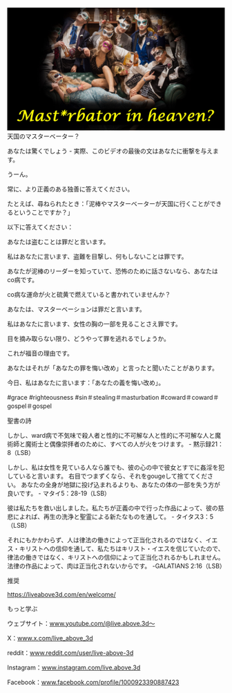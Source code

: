 ![Video cover image](../cover.jpg)
天国のマスターベーター？

あなたは驚くでしょう - 実際、このビデオの最後の文はあなたに衝撃を与えます。

うーん。

常に、より正義のある独善に答えてください。

たとえば、尋ねられたとき：「泥棒やマスターベーターが天国に行くことができるということですか？」

以下に答えてください：

あなたは盗むことは罪だと言います。

私はあなたに言います、盗難を目撃し、何もしないことは罪です。

あなたが泥棒のリーダーを知っていて、恐怖のために話さないなら、あなたはco病です。

co病な運命が火と硫黄で燃えていると書かれていませんか？

あなたは、マスターベーションは罪だと言います。

私はあなたに言います、女性の胸の一部を見ることさえ罪です。

目を摘み取らない限り、どうやって罪を逃れるでしょうか。

これが福音の理由です。

あなたはそれが「あなたの罪を悔い改め」と言ったと聞いたことがあります。

今日、私はあなたに言います：「あなたの義を悔い改め」。


#grace #righteousness #sin＃stealing＃masturbation #coward＃coward＃gospel＃gospel


聖書の詩

しかし、ward病で不気味で殺人者と性的に不可解な人と性的に不可解な人と魔術師と魔術士と偶像崇拝者のために、すべての人が火をつけます。 - 黙示録21：8（LSB）

しかし、私は女性を見ている人なら誰でも、彼の心の中で彼女とすでに姦淫を犯していると言います。 右目でつまずくなら、それをgougeして捨ててください。 あなたの全身が地獄に投げ込まれるよりも、あなたの体の一部を失う方が良いです。 - マタイ5：28-19（LSB）

彼は私たちを救い出しました。私たちが正義の中で行った作品によって、彼の慈悲によれば、再生の洗浄と聖霊による新たなものを通して。 - タイタス3：5（LSB）

それにもかかわらず、人は律法の働きによって正当化されるのではなく、イエス・キリストへの信仰を通して、私たちはキリスト・イエスを信じていたので、律法の働きではなく、キリストへの信仰によって正当化されるかもしれません。 法律の作品によって、肉は正当化されないからです。 -GALATIANS 2:16（LSB）


推奨

https://liveabove3d.com/en/welcome/


もっと学ぶ

ウェブサイト：www.youtube.com/@live.above.3d〜

X：www.x.com/live_above_3d

reddit：www.reddit.com/user/live-above-3d

Instagram：www.instagram.com/live.above.3d

Facebook：www.facebook.com/profile/1000923390887423

